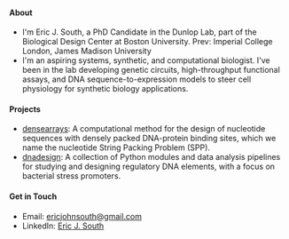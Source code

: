 #### About
- I'm Eric J. South, a PhD Candidate in the Dunlop Lab, part of the Biological Design Center at Boston University. Prev: Imperial College London, James Madison University
- I'm an aspiring systems, synthetic, and computational biologist. I've been in the lab developing genetic circuits, high-throughput functional assays, and DNA sequence-to-expression models to steer cell physiology for synthetic biology applications.

#### Projects
- [densearrays](https://github.com/e-south/densearrays): A computational method for the design of nucleotide sequences with densely packed DNA-protein binding sites, which we name the nucleotide String Packing Problem (SPP).
- [dnadesign](https://gitlab.com/ericsouth/sequencedesign): A collection of Python modules and data analysis pipelines for studying and designing regulatory DNA elements, with a focus on bacterial stress promoters.

#### Get in Touch
- Email: ericjohnsouth@gmail.com
- LinkedIn: [Eric J. South](https://www.linkedin.com/in/eric-south-xyz/)


<!--
**e-south/e-south** is a ✨ _special_ ✨ repository because its `README.md` (this file) appears on your GitHub profile.

Here are some ideas to get you started:

- 🔭 I’m currently working on ...
- 🌱 I’m currently learning ...
- 👯 I’m looking to collaborate on ...
- 🤔 I’m looking for help with ...
- 💬 Ask me about ...
- 📫 How to reach me: ...
- 😄 Pronouns: ...
- ⚡ Fun fact: ...
-->

